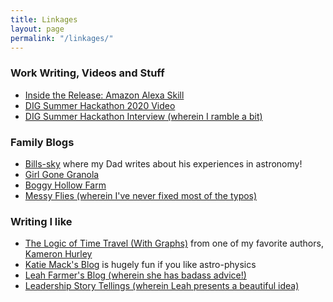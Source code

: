 ```yaml
---
title: Linkages 
layout: page
permalink: "/linkages/"
---
```

### Work Writing, Videos and Stuff
* [Inside the Release: Amazon Alexa Skill](https://medium.com/digital-health-innovation/inside-the-release-amazon-alexa-skill-3dfee2bc3818)
* [DIG Summer Hackathon 2020 Video](https://www.providence-dig.org/resource/dig-summer-hackathon-2020-video/)
* [DIG Summer Hackathon Interview (wherein I ramble a bit)](https://www.facebook.com/watch/?v=3592152817533482)
### Family Blogs
* [Bills-sky](https://bills-sky.blogspot.com) where my Dad writes about his experiences in astronomy!
* [Girl Gone Granola](https://girlgonegranola.blogspot.com)
* [Boggy Hollow Farm](https://boggyhollowfarm.com)
* [Messy Flies (wherein I've never fixed most of the typos)](https://messyflies.blogspot.com)
### Writing I like
* [The Logic of Time Travel (With Graphs)](https://www.kameronhurley.com/the-logic-of-time-travel-with-graphs/) from one of my favorite authors, [Kameron Hurley](https://www.kameronhurley.com)
* [Katie Mack's Blog](http://astrokatie.blogspot.com/) is hugely fun if you like astro-physics
* [Leah Farmer's Blog (wherein she has badass advice!)](https://leahfarmer.com/)
* [Leadership Story Tellings (wherein Leah presents a beautiful idea)](https://leadershipstorytellings.com/)